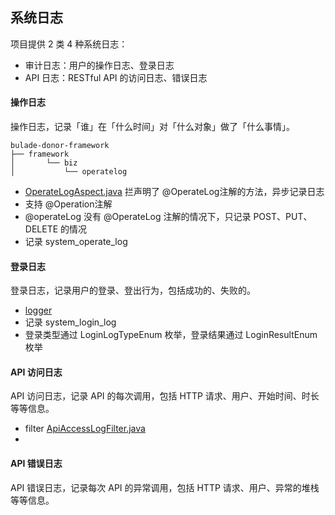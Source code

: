 ## 系统日志
项目提供 2 类 4 种系统日志：

* 审计日志：用户的操作日志、登录日志
* API 日志：RESTful API 的访问日志、错误日志


#### 操作日志
操作日志，记录「谁」在「什么时间」对「什么对象」做了「什么事情」。
```
bulade-donor-framework
├── framework
│       └── biz
│           └── operatelog
```
* [OperateLogAspect.java](..%2F..%2Fbulade-donor-framework%2Fsrc%2Fmain%2Fjava%2Fcom%2Fbulade%2Fdonor%2Fframework%2Fbiz%2Foperatelog%2Fcore%2Faop%2FOperateLogAspect.java)
  拦声明了 @OperateLog注解的方法，异步记录日志
* 支持 @Operation注解 
* @operateLog 没有 @OperateLog 注解的情况下，只记录 POST、PUT、DELETE 的情况
* 记录 system_operate_log

#### 登录日志
登录日志，记录用户的登录、登出行为，包括成功的、失败的。
* [logger](..%2F..%2Fbulade-donor-system%2Fsrc%2Fmain%2Fjava%2Fcom%2Fbulade%2Fdonor%2Fsystem%2Flogger)
* 记录 system_login_log
* 登录类型通过 LoginLogTypeEnum 枚举，登录结果通过 LoginResultEnum 枚举

#### API 访问日志
API 访问日志，记录 API 的每次调用，包括 HTTP 请求、用户、开始时间、时长等等信息。
* filter [ApiAccessLogFilter.java](..%2F..%2Fbulade-donor-framework%2Fsrc%2Fmain%2Fjava%2Fcom%2Fbulade%2Fdonor%2Fframework%2Fweb%2Fapilog%2Ffilter%2FApiAccessLogFilter.java)
* 


#### API 错误日志
API 错误日志，记录每次 API 的异常调用，包括 HTTP 请求、用户、异常的堆栈等等信息。